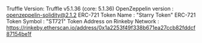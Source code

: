 Truffle Version: Truffle v5.1.36 (core: 5.1.36)
OpenZeppelin version : openzeppelin-solidity@2.1.2
ERC-721 Token Name : "Starry Token"
ERC-721 Token Symbol : "ST721"
Token Address on Rinkeby Network : https://rinkeby.etherscan.io/address/0x1a2253f49f338b671ea27ccb82fddcf87154be1f
